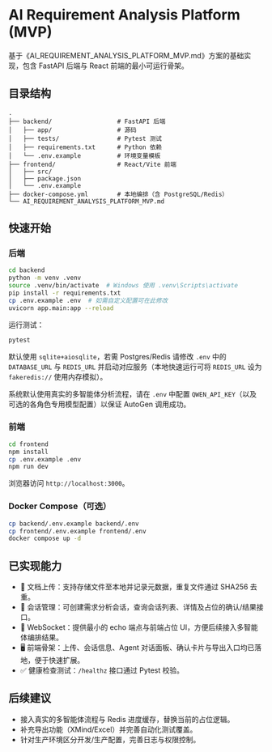 # AI Requirement Analysis Platform (MVP)

基于《AI_REQUIREMENT_ANALYSIS_PLATFORM_MVP.md》方案的基础实现，包含 FastAPI 后端与 React 前端的最小可运行骨架。

## 目录结构

```
.
├── backend/                  # FastAPI 后端
│   ├── app/                  # 源码
│   ├── tests/                # Pytest 测试
│   ├── requirements.txt      # Python 依赖
│   └── .env.example          # 环境变量模板
├── frontend/                 # React/Vite 前端
│   ├── src/
│   ├── package.json
│   └── .env.example
├── docker-compose.yml        # 本地编排（含 PostgreSQL/Redis）
└── AI_REQUIREMENT_ANALYSIS_PLATFORM_MVP.md
```

## 快速开始

### 后端

```bash
cd backend
python -m venv .venv
source .venv/bin/activate  # Windows 使用 .venv\Scripts\activate
pip install -r requirements.txt
cp .env.example .env  # 如需自定义配置可在此修改
uvicorn app.main:app --reload
```

运行测试：

```bash
pytest
```

默认使用 `sqlite+aiosqlite`，若需 Postgres/Redis 请修改 `.env` 中的 `DATABASE_URL` 与 `REDIS_URL` 并启动对应服务（本地快速运行可将 `REDIS_URL` 设为 `fakeredis://` 使用内存模拟）。

系统默认使用真实的多智能体分析流程，请在 `.env` 中配置 `QWEN_API_KEY`（以及可选的各角色专用模型配置）以保证 AutoGen 调用成功。

### 前端

```bash
cd frontend
npm install
cp .env.example .env
npm run dev
```

浏览器访问 `http://localhost:3000`。

### Docker Compose（可选）

```bash
cp backend/.env.example backend/.env
cp frontend/.env.example frontend/.env
docker compose up -d
```

## 已实现能力

- 📄 文档上传：支持存储文件至本地并记录元数据，重复文件通过 SHA256 去重。
- 🧠 会话管理：可创建需求分析会话，查询会话列表、详情及占位的确认/结果接口。
- 🔌 WebSocket：提供最小的 echo 端点与前端占位 UI，方便后续接入多智能体编排结果。
- 🖥️ 前端骨架：上传、会话信息、Agent 对话面板、确认卡片与导出入口均已落地，便于快速扩展。
- ✅ 健康检查测试：`/healthz` 接口通过 Pytest 校验。

## 后续建议

- 接入真实的多智能体流程与 Redis 进度缓存，替换当前的占位逻辑。
- 补充导出功能（XMind/Excel）并完善自动化测试覆盖。
- 针对生产环境区分开发/生产配置，完善日志与权限控制。
